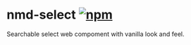 # nmd-select [![npm](https://img.shields.io/npm/v/nmd-select?style=for-the-badge)](https://www.npmjs.com/package/nmd-select)

Searchable select web compoment with vanilla look and feel.